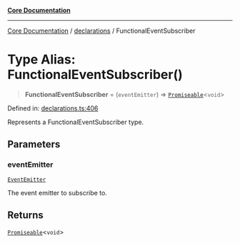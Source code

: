 [**Core Documentation**](../../README.md)

***

[Core Documentation](../../README.md) / [declarations](../README.md) / FunctionalEventSubscriber

# Type Alias: FunctionalEventSubscriber()

> **FunctionalEventSubscriber** = (`eventEmitter`) => [`Promiseable`](Promiseable.md)\<`void`\>

Defined in: [declarations.ts:406](https://github.com/stonemjs/core/blob/e2200da501349da1fec304d821c002bb6d055b61/src/declarations.ts#L406)

Represents a FunctionalEventSubscriber type.

## Parameters

### eventEmitter

[`EventEmitter`](../../events/EventEmitter/classes/EventEmitter.md)

The event emitter to subscribe to.

## Returns

[`Promiseable`](Promiseable.md)\<`void`\>
